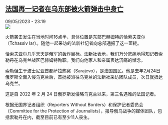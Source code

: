 <!--1683668702000-->
[法国再一记者在乌东部被火箭弹击中身亡](https://www.rfi.fr/cn/%E6%B3%95%E5%9B%BD/20230509-%E6%B3%95%E5%9B%BD%E5%86%8D%E4%B8%80%E8%AE%B0%E8%80%85%E5%9C%A8%E4%B9%8C%E4%B8%9C%E9%83%A8%E8%A2%AB%E7%81%AB%E7%AE%AD%E5%BC%B9%E5%87%BB%E4%B8%AD%E8%BA%AB%E4%BA%A1)
------

<div>09/05/2023 - 23:19</div><img src="https://s.rfi.fr/media/display/1f919cca-eeaf-11ed-9900-005056a90284/w:1280/p:16x9/Le-journaliste-de-l-AFP-Arman-Soldin-a-ete-tue-dans-une-frappe-de-roquettes-dans-l-est-de-l-Ukraine-le-9-mai-2023-1633282.png"><p><strong></strong></p><div><p>火箭袭击发生在当地时间16点半，具体位置是东部巴赫姆特的恰索夫亚尔（Tchassiv Iar）。随他一起采访的法新社记者向总部通报了这一噩耗。</p><p>恰索夫亚尔几乎天天是俄军的轰炸目标。法新社表示，我们万分悲痛地得知记者索勒丹在乌克兰战区巴赫姆特殉职。我们向他家人和亲属表达沉痛的悼念。</p><p>索勒但生于波士尼亚首都萨拉热窝（Sarajevo），是法国国民。他是去年2月24日俄罗斯全面入侵乌克兰后，首批被派往乌克兰的法新社采访团队成员，次日就抵达乌克兰。</p><p>这是自 2022 年 2 月 24 日俄罗斯发侵略乌克兰以来，第三名遇难的法国记者。</p><p>根据无国界记者组织（Reporters Without Borders）和保护记者委员会（Committee for the Protection of Journalists），报导俄乌战争的媒体团队，包括索勒丹在内，截至目前已有至少11人丧生。</p><p> </p><div data-selfpromo-newsletter></div><div data-selfpromo-app></div></div>
